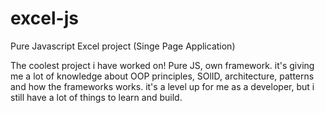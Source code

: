 # excel-js
Pure Javascript Excel project (Singe Page Application)

The coolest project i have worked on! Pure JS, own framework. 
it's giving me a lot of knowledge about OOP principles, SOlID, architecture, patterns and how the frameworks works. 
it's a level up for me as a developer, but i still have a lot of things to learn and build.
